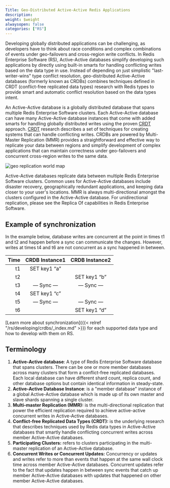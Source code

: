 ```yaml
---
Title: Geo-Distributed Active-Active Redis Applications
description:
weight: $weight
alwaysopen: false
categories: ["RS"]
---
```

Developing globally distributed applications can be challenging, as
developers have to think about race conditions and complex combinations
of events under geo-failovers and cross-region write conflicts. In Redis Enterprise Software (RS), Active-Active databases
simplify developing such applications by directly using built-in smarts
for handling conflicting writes based on the data type in use. Instead
of depending on just simplistic "last-writer-wins" type conflict
resolution, geo-distributed Active-Active databases (formerly known as CRDBs) combines techniques defined in CRDT
(conflict-free replicated data types) research with Redis types to
provide smart and automatic conflict resolution based on the data types
intent.

An Active-Active database is a globally distributed database that spans multiple Redis
Enterprise Software clusters. Each Active-Active database can have many Active-Active database instances
that come with added smarts for handling globally distributed writes
using the proven
[CRDT](https://en.wikipedia.org/wiki/Conflict-free_replicated_data_type)
approach.
[CRDT](https://en.wikipedia.org/wiki/Conflict-free_replicated_data_type)
research describes a set of techniques for creating systems that can
handle conflicting writes. CRDBs are powered by Multi-Master Replication
(MMR) provides a straightforward and effective way to replicate your
data between regions and simplify development of complex applications
that can maintain correctness under geo-failovers and concurrent
cross-region writes to the same data.

![geo replication world
map](/images/rs/crdbs.png?width=800&height=569)

Active-Active databases replicate data between multiple Redis Enterprise Software
clusters. Common uses for Active-Active databases include disaster recovery,
geographically redundant applications, and keeping data closer to your
user's locations. MMR is always multi-directional amongst the clusters
configured in the Active-Active database. For unidirectional replication, please see the
Replica Of capabilities in Redis Enterprise Software.

## Example of synchronization

In the example below, database writes are concurrent at the point in
times t1 and t2 and happen before a sync can communicate the changes.
However, writes at times t4 and t6 are not concurrent as a sync happened
in between.

|  **Time** | **CRDB Instance1** | **CRDB Instance2** |
|  ------: | :------: | :------: |
|  t1 | SET key1 “a” |  |
|  t2 |  | SET key1 “b” |
|  t3 | — Sync — | — Sync — |
|  t4 | SET key1 “c” |  |
|  t5 | — Sync — | — Sync — |
|  t6 |  | SET key1 “d” |

[Learn more about
synchronization]({{< relref "/rs/developing/crdbs/_index.md" >}}) for
each supported data type and how to develop with them on RS.

## Terminology

1. **Active-Active database**: A
    type of Redis Enterprise Software database that spans clusters.
    There can be one or more member databases across many clusters that
    form a conflict-free replicated databases. Each local
    database can have different shard count, replica count, and other
    database options but contain identical information in steady-state.
1. **Active-Active Database Instance**: is a "member database" instance of a global Active-Active database
    which is made up of its own master and slave shards spanning a
    single cluster.
1. **Multi-master Replication (MMR):** is the multi-directional
    replication that power the efficient replication required to achieve
    active-active concurrent writes in Active-Active databases.
1. **Conflict-free Replicated Data Types (CRDT):** is the underlying
    research that describes techniques used by Redis data types in Active-Active databases
    that smartly handle conflicting concurrent writes across member
    Active-Active databases.
1. **Participating Clusters:** refers to clusters participating in the
    multi-master replication of an Active-Active database.
1. **Concurrent Writes or Concurrent Updates:** Concurrency or updates
    and writes refer to more than events that happen at the same wall
    clock time across member Active-Active databases. Concurrent updates refer to the fact
    that updates happen in between sync events that catch up member
    Active-Active databases with updates that happened on other member Active-Active databases.
